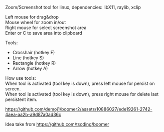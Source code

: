 Zoom/Screenshot tool for linux, dependencies: libX11, raylib, xclip

Left mouse for drag&drop  
Mouse wheel for zoom in/out  
Right mouse for select screenshot area  
Enter or C to save area into clipboard  

Tools:  
  * Crosshair (hotkey F)  
  * Line (hotkey S)  
  * Rectangle (hotkey R)  
  * Arrow (hotkey A)  
  
How use tools:  
  When tool is activated (tool key is down), press left mouse for persist on screen.  
  When tool is activated (tool key is down), press right mouse for delete last persistent item.  

https://github.com/demoj1/boomer2/assets/10886027/ede19261-2742-4aea-aa2b-a9d87a0ad36c

Idea take from https://github.com/tsoding/boomer
